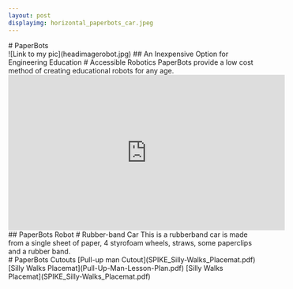 ```yaml
---
layout: post
displayimg: horizontal_paperbots_car.jpeg
---
```

<div class="site_title" markdown="1">
# PaperBots
</div>

<div class="image_text_overlay" markdown="1">
![Link to my pic](headimagerobot.jpg)
## An Inexpensive Option for Engineering Education
# Accessible Robotics
PaperBots provide a low cost method of creating educational robots for
any age.
</div>

<div class="video_text_overlay" markdown="1">

<iframe width="560" height="315" src="https://www.youtube.com/embed/KZRW25MjqMQ"
frameborder="0" allow="accelerometer; autoplay; encrypted-media; gyroscope;
picture-in-picture" allowfullscreen></iframe>
## PaperBots Robot
# Rubber-band Car
This is a rubberband car is made from a single sheet of paper, 4 styrofoam
wheels, straws, some paperclips and a rubber band.

</div>

<div class="pdf" markdown="1">
# PaperBots Cutouts
[Pull-up man Cutout](SPIKE_Silly-Walks_Placemat.pdf)
[Silly Walks Placemat](Pull-Up-Man-Lesson-Plan.pdf)
[Silly Walks Placemat](SPIKE_Silly-Walks_Placemat.pdf)
</div>
